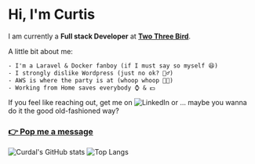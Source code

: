 <!--
### Hi there 👋
**Curdal/curdal** is a ✨ _special_ ✨ repository because its `README.md` (this file) appears on your GitHub profile.

Here are some ideas to get you started:

- 🔭 I’m currently working on ...
- 🌱 I’m currently learning ...
- 👯 I’m looking to collaborate on ...
- 🤔 I’m looking for help with ...
- 💬 Ask me about ...
- 📫 How to reach me: ...
- 😄 Pronouns: ...
- ⚡ Fun fact: ...
-->

# Hi, I'm Curtis

I am currently a __Full stack Developer__ at [__Two Three Bird__](https://github.com/twothreebird).

A little bit about me:
```txt
- I'm a Laravel & Docker fanboy (if I must say so myself 😆)
- I strongly dislike Wordpress (just no ok? 🙅‍♂️)
- AWS is where the party is at (whoop whoop 🎉🎉)
- Working from Home saves everybody ⌚ & 💵
```

If you feel like reaching out, get me on ![LinkedIn](https://www.linkedin.com/in/curtis-page-a63a7b74) or ...
maybe you wanna do it the good old-fashioned way?

### [👉 Pop me a message](https://forms.gle/kEttPuLpRZcEzmZ66)

![Curdal's GitHub stats](https://github-readme-stats-87pe.vercel.app/api?username=curdal&show_icons=true&theme=dracula)
![Top Langs](https://github-readme-stats-87pe.vercel.app/api/top-langs?username=curdal&layout=compact&theme=dracula)
